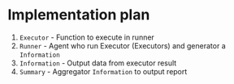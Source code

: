 # Implementation plan

1. `Executor` - Function to execute in runner
2. `Runner` - Agent who run Executor (Executors) and generator a `Information`
3. `Information` - Output data from executor result
4. `Summary` - Aggregator `Information` to output report
